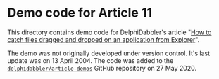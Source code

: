 # Demo code for Article 11

This directory contains demo code for DelphiDabbler's article "[How to catch files dragged and dropped on an application from Explorer](https://delphidabbler.com/articles/article-11)".

The demo was not originally developed under version control. It's last update was on 13 April 2004. The code was added to the [`delphidabbler/article-demos`](https://github.com/delphidabbler/article-demos) GitHub repository on 27 May 2020.
